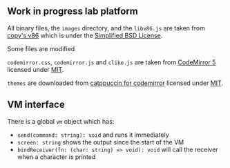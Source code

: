 ## Work in progress lab platform

All binary files, the `images` directory, and the `libv86.js` are taken from [copy's v86](https://github.com/copy/v86)
which is under the [Simplified BSD License](https://github.com/copy/v86/blob/master/LICENSE).

Some files are modified

`codemirror.css`, `codemirror.js` and `clike.js` are taken from [CodeMirror 5](https://codemirror.net/5/)
licensed under [MIT](https://github.com/codemirror/codemirror5/blob/master/LICENSE).

`themes` are downloaded from [catppuccin for codemirror](https://github.com/catppuccin/codemirror)
licensed under [MIT](https://github.com/catppuccin/codemirror/blob/main/LICENSE).

## VM interface

There is a global `vm` object which has:

- `send(command: string): void` and runs it immediately
- `screen: string` shows the output since the start of the VM
- `bindReceiver(fn: (char: string) => void): void` will call the receiver when a character is printed
